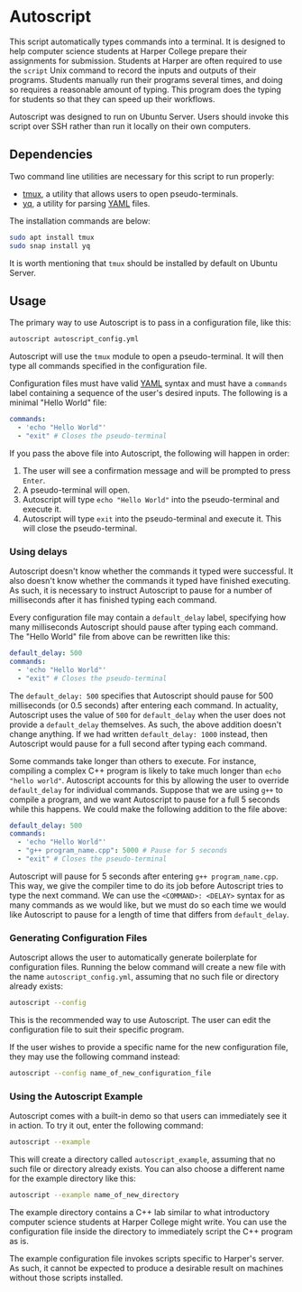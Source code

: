 # Autoscript

This script automatically types commands into a terminal. It is designed to help computer science students at Harper College prepare their assignments for submission. Students at Harper are often required to use the `script` Unix command to record the inputs and outputs of their programs. Students manually run their programs several times, and doing so requires a reasonable amount of typing. This program does the typing for students so that they can speed up their workflows.

Autoscript was designed to run on Ubuntu Server. Users should invoke this script over SSH rather than run it locally on their own computers.

## Dependencies

Two command line utilities are necessary for this script to run properly:

- [tmux](https://github.com/tmux/tmux/wiki), a utility that allows users to open pseudo-terminals.
- [yq](https://github.com/mikefarah/yq), a utility for parsing [YAML](https://yaml.org/spec/1.2.2/) files.

The installation commands are below:

```sh
sudo apt install tmux
sudo snap install yq
```

It is worth mentioning that `tmux` should be installed by default on Ubuntu Server.

## Usage

The primary way to use Autoscript is to pass in a configuration file, like this:

```sh
autoscript autoscript_config.yml
```

Autoscript will use the `tmux` module to open a pseudo-terminal. It will then type all commands specified in the configuration file.

Configuration files must have valid [YAML](https://yaml.org/spec/1.2.2/) syntax and must have a `commands` label containing a sequence of the user's desired inputs. The following is a minimal "Hello World" file:

```yml
commands:
  - 'echo "Hello World"'
  - "exit" # Closes the pseudo-terminal
```

If you pass the above file into Autoscript, the following will happen in order:

1. The user will see a confirmation message and will be prompted to press `Enter`.
2. A pseudo-terminal will open.
3. Autoscript will type `echo "Hello World"` into the pseudo-terminal and execute it.
4. Autoscript will type `exit` into the pseudo-terminal and execute it. This will close the pseudo-terminal.

### Using delays

Autoscript doesn't know whether the commands it typed were successful. It also doesn't know whether the commands it typed have finished executing. As such, it is necessary to instruct Autoscript to pause for a number of milliseconds after it has finished typing each command.

Every configuration file may contain a `default_delay` label, specifying how many milliseconds Autoscript should pause after typing each command. The "Hello World" file from above can be rewritten like this:

```yml
default_delay: 500
commands:
  - 'echo "Hello World"'
  - "exit" # Closes the pseudo-terminal
```

The `default_delay: 500` specifies that Autoscript should pause for 500 milliseconds (or 0.5 seconds) after entering each command. In actuality, Autoscript uses the value of `500` for `default_delay` when the user does not provide a `default_delay` themselves. As such, the above addition doesn't change anything. If we had written `default_delay: 1000` instead, then Autoscript would pause for a full second after typing each command.

Some commands take longer than others to execute. For instance, compiling a complex C++ program is likely to take much longer than `echo "hello world"`. Autoscript accounts for this by allowing the user to override `default_delay` for individual commands. Suppose that we are using `g++` to compile a program, and we want Autoscript to pause for a full 5 seconds while this happens. We could make the following addition to the file above:

```yml
default_delay: 500
commands:
  - 'echo "Hello World"'
  - "g++ program_name.cpp": 5000 # Pause for 5 seconds
  - "exit" # Closes the pseudo-terminal
```

Autoscript will pause for 5 seconds after entering `g++ program_name.cpp`. This way, we give the compiler time to do its job before Autoscript tries to type the next command. We can use the `<COMMAND>: <DELAY>` syntax for as many commands as we would like, but we must do so each time we would like Autoscript to pause for a length of time that differs from `default_delay`.

### Generating Configuration Files

Autoscript allows the user to automatically generate boilerplate for configuration files. Running the below command will create a new file with the name `autoscript_config.yml`, assuming that no such file or directory already exists:

```sh
autoscript --config
```

This is the recommended way to use Autoscript. The user can edit the configuration file to suit their specific program.

If the user wishes to provide a specific name for the new configuration file, they may use the following command instead:

```sh
autoscript --config name_of_new_configuration_file
```

### Using the Autoscript Example

Autoscript comes with a built-in demo so that users can immediately see it in action. To try it out, enter the following command:

```sh
autoscript --example
```

This will create a directory called `autoscript_example`, assuming that no such file or directory already exists. You can also choose a different name for the example directory like this:

```sh
autoscript --example name_of_new_directory
```

The example directory contains a C++ lab similar to what introductory computer science students at Harper College might write. You can use the configuration file inside the directory to immediately script the C++ program as is.

The example configuration file invokes scripts specific to Harper's server. As such, it cannot be expected to produce a desirable result on machines without those scripts installed.

